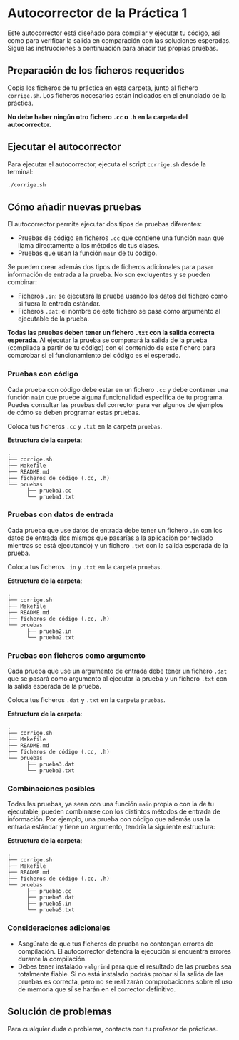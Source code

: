 # Autocorrector de la Práctica 1

Este autocorrector está diseñado para compilar y ejecutar tu código, así como para verificar la salida en comparación con las soluciones esperadas. Sigue las instrucciones a continuación para añadir tus propias pruebas.

## Preparación de los ficheros requeridos

Copia los ficheros de tu práctica en esta carpeta, junto al fichero `corrige.sh`. Los ficheros necesarios están indicados en el enunciado de la práctica.

**No debe haber ningún otro fichero `.cc` o `.h` en la carpeta del autocorrector.**

## Ejecutar el autocorrector

Para ejecutar el autocorrector, ejecuta el script `corrige.sh` desde la terminal:

```bash
./corrige.sh
```

## Cómo añadir nuevas pruebas

El autocorrector permite ejecutar dos tipos de pruebas diferentes:
- Pruebas de código en ficheros `.cc` que contiene una función `main` que llama directamente a los métodos de tus clases.
- Pruebas que usan la función `main` de tu código.

Se pueden crear además dos tipos de ficheros adicionales para pasar información de entrada a la prueba. No son excluyentes y se pueden combinar:
- Ficheros `.in`: se ejecutará la prueba usando los datos del fichero como si fuera la entrada estándar.
- Ficheros `.dat`: el nombre de este fichero se pasa como argumento al ejecutable de la prueba.

**Todas las pruebas deben tener un fichero `.txt` con la salida correcta esperada**. Al ejecutar la prueba se comparará la salida de la prueba (compilada a partir de tu código) con el contenido de este fichero para comprobar si el funcionamiento del código es el esperado.

### Pruebas con código

Cada prueba con código debe estar en un fichero `.cc` y debe contener una función `main` que pruebe alguna funcionalidad específica de tu programa. Puedes consultar las pruebas del corrector para ver algunos de ejemplos de cómo se deben programar estas pruebas.

Coloca tus ficheros `.cc` y `.txt` en la carpeta `pruebas`.

**Estructura de la carpeta**:
```
.
├── corrige.sh
├── Makefile
├── README.md
├── ficheros de código (.cc, .h)
└── pruebas
      ├── prueba1.cc
      └── prueba1.txt

```

### Pruebas con datos de entrada

Cada prueba que use datos de entrada debe tener un fichero `.in` con los datos de entrada (los mismos que pasarías a la aplicación por teclado mientras se está ejecutando) y un fichero `.txt` con la salida esperada de la prueba.

Coloca tus ficheros `.in` y `.txt` en la carpeta `pruebas`.

**Estructura de la carpeta**:
```
.
├── corrige.sh
├── Makefile
├── README.md
├── ficheros de código (.cc, .h)
└── pruebas
      ├── prueba2.in
      └── prueba2.txt
```

### Pruebas con ficheros como argumento

Cada prueba que use un argumento de entrada debe tener un fichero `.dat` que se pasará como argumento al ejecutar la prueba y un fichero `.txt` con la salida esperada de la prueba.

Coloca tus ficheros `.dat` y `.txt` en la carpeta `pruebas`.

**Estructura de la carpeta**:
```
.
├── corrige.sh
├── Makefile
├── README.md
├── ficheros de código (.cc, .h)
└── pruebas
      ├── prueba3.dat
      └── prueba3.txt
```

### Combinaciones posibles

Todas las pruebas, ya sean con una función `main` propia o con la de tu ejecutable, pueden combinarse con los distintos métodos de entrada de información. Por ejemplo, una prueba con código que además usa la entrada estándar y tiene un argumento, tendría la siguiente estructura:

**Estructura de la carpeta**:
```
.
├── corrige.sh
├── Makefile
├── README.md
├── ficheros de código (.cc, .h)
└── pruebas
      ├── prueba5.cc
      ├── prueba5.dat
      ├── prueba5.in
      └── prueba5.txt
```

### Consideraciones adicionales

- Asegúrate de que tus ficheros de prueba no contengan errores de compilación. El autocorrector detendrá la ejecución si encuentra errores durante la compilación.
- Debes tener instalado `valgrind` para que el resultado de las pruebas sea totalmente fiable. Si no está instalado podrás probar si la salida de las pruebas es correcta, pero no se realizarán comprobaciones sobre el uso de memoria que sí se harán en el corrector definitivo.

## Solución de problemas

Para cualquier duda o problema, contacta con tu profesor de prácticas.
